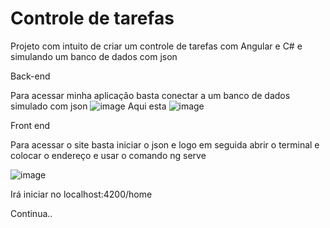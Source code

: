 # Controle de tarefas

Projeto com intuito de criar um controle de tarefas com Angular e C# e simulando um banco de dados com json

Back-end 


Para acessar minha aplicação basta conectar a um banco de dados simulado com json
![image](https://user-images.githubusercontent.com/77518236/166691866-bd8624e7-e60f-434f-90a9-6cb3891822bd.png)
Aqui esta 
![image](https://user-images.githubusercontent.com/77518236/166692050-3b4f09c3-b5ae-4b42-93f8-155026d0a5dd.png)

Front end 


Para acessar o site basta iniciar o json e logo em seguida abrir o terminal e colocar o endereço e usar o comando ng serve

![image](https://user-images.githubusercontent.com/77518236/166692783-7c2a4343-2a8f-4705-b79f-e215a75c91b9.png)

Irá iniciar no localhost:4200/home

Continua..
